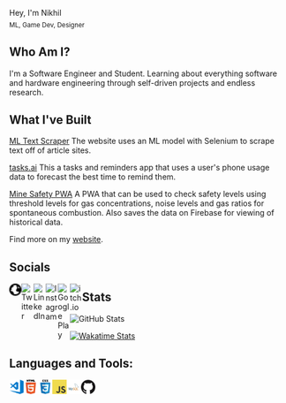 
Hey, I'm Nikhil <br/>
<sub>ML, Game Dev, Designer</sub>

## Who Am I?

I'm a Software Engineer and Student.
Learning about everything software and hardware engineering through self-driven projects and endless research.

## What I've Built

[ML Text Scraper](https://ml-text-scraper.herokuapp.com/)
The website uses an ML model with Selenium to scrape text off of article sites.

[tasks.ai](https://play.google.com/store/apps/details?id=com.appnamenull.mlscheduler)
This a tasks and reminders app that uses a user's phone usage data to forecast the best time to remind them.

[Mine Safety PWA](https://play.google.com/store/apps/details?id=com.Sil.minepwa1)
A PWA that can be used to check safety levels using threshold levels for gas concentrations, noise levels and gas ratios for spontaneous combustion.
Also saves the data on Firebase for viewing of historical data.

Find more on my [website](https://silhub.web.app/).
<br/>

## Socials

[<img align="left" alt="" width="22px" src="https://raw.githubusercontent.com/iconic/open-iconic/master/svg/globe.svg" />][website]
[<img align="left" alt="Twitter" width="22px" src="https://cdn.jsdelivr.net/npm/simple-icons@v3/icons/twitter.svg" />][twitter]
[<img align="left" alt="LinkedIn" width="22px" src="https://cdn.jsdelivr.net/npm/simple-icons@v3/icons/linkedin.svg" />][linkedin]
[<img align="left" alt="Instagram" width="22px" src="https://cdn.jsdelivr.net/npm/simple-icons@v3/icons/instagram.svg" />][instagram]
[<img align="left" alt="Google Play" width="22px" src="https://cdn.jsdelivr.net/npm/simple-icons@3.13.0/icons/googleplay.svg" />][playstore]
[<img align="left" alt="itch.io" width="22px" src="https://cdn.jsdelivr.net/npm/simple-icons@3.13.0/icons/itch-dot-io.svg" />][itch.io]

## Stats

![GitHub Stats](https://github-readme-stats.vercel.app/api?username=nikhilnair31&hide=stars,prs,issues,contribs&theme=omni&hide_border=true )

[![Wakatime Stats](https://github-readme-stats.vercel.app/api/wakatime?username=nikhilnair31&layout=compact&theme=omni&hide_border=true)](https://github.com/anuraghazra/github-readme-stats)

## Languages and Tools:

<img align="left" alt="Visual Studio Code" width="26px" src="https://raw.githubusercontent.com/github/explore/80688e429a7d4ef2fca1e82350fe8e3517d3494d/topics/visual-studio-code/visual-studio-code.png" />
<img align="left" alt="HTML5" width="26px" src="https://raw.githubusercontent.com/github/explore/80688e429a7d4ef2fca1e82350fe8e3517d3494d/topics/html/html.png" />
<img align="left" alt="CSS3" width="26px" src="https://raw.githubusercontent.com/github/explore/80688e429a7d4ef2fca1e82350fe8e3517d3494d/topics/css/css.png" />
<img align="left" alt="JavaScript" width="26px" src="https://raw.githubusercontent.com/github/explore/80688e429a7d4ef2fca1e82350fe8e3517d3494d/topics/javascript/javascript.png" />
<img align="left" alt="MySQL" width="26px" src="https://raw.githubusercontent.com/github/explore/80688e429a7d4ef2fca1e82350fe8e3517d3494d/topics/mysql/mysql.png" />
<img align="left" alt="GitHub" width="26px" src="https://raw.githubusercontent.com/github/explore/78df643247d429f6cc873026c0622819ad797942/topics/github/github.png" />

<br />

[website]: https://silhub.web.app/
[twitter]: https://twitter.com/_silhouettte_
[instagram]: https://www.instagram.com/_nikhilnair_/
[linkedin]: https://www.linkedin.com/in/nikhilnair31/
[playstore]: https://play.google.com/store/apps/dev?id=5678454527601486137
[itch.io]: https://silhouttte.itch.io/
